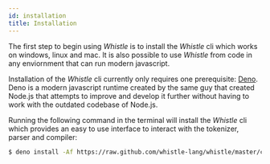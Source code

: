 ```yaml
---
id: installation
title: Installation
---
```


The first step to begin using *Whistle* is to install the *Whistle* cli which
works on windows, linux and mac. It is also possible to use *Whistle* from code
in any enviornment that can run modern javascript.


Installation of the *Whistle* cli currently only requires one prerequisite:
[Deno](https://deno.land/). Deno is a modern javascript runtime created by the
same guy that created Node.js that attempts to improve and develop it further
without having to work with the outdated codebase of Node.js.


Running the following command in the terminal will install the *Whistle* cli
which provides an easy to use interface to interact with the tokenizer, parser
and compiler:

```bash
$ deno install -Af https://raw.github.com/whistle-lang/whistle/master/cli/whistle.ts
```
